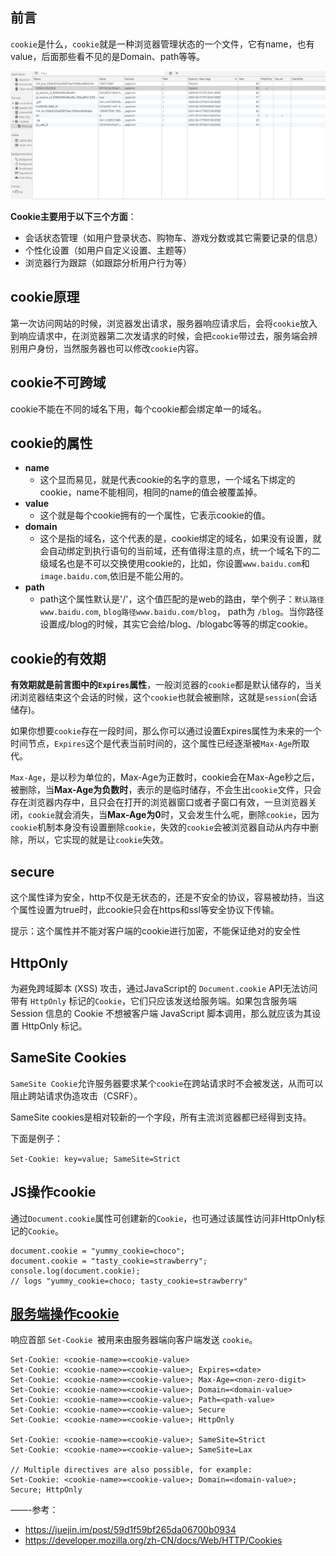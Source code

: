 ## 前言

`cookie`是什么，`cookie`就是一种浏览器管理状态的一个文件，它有name，也有value，后面那些看不见的是Domain、path等等。

![](./img/cookie.png)

**Cookie主要用于以下三个方面**：

- 会话状态管理（如用户登录状态、购物车、游戏分数或其它需要记录的信息）
- 个性化设置（如用户自定义设置、主题等）
- 浏览器行为跟踪（如跟踪分析用户行为等）

## cookie原理

第一次访问网站的时候，浏览器发出请求，服务器响应请求后，会将`cookie`放入到响应请求中，在浏览器第二次发请求的时候，会把`cookie`带过去，服务端会辨别用户身份，当然服务器也可以修改`cookie`内容。

## cookie不可跨域

cookie不能在不同的域名下用，每个cookie都会绑定单一的域名。

## cookie的属性

- **name**
  - 这个显而易见，就是代表cookie的名字的意思，一个域名下绑定的cookie，name不能相同，相同的name的值会被覆盖掉。
- **value**
  - 这个就是每个cookie拥有的一个属性，它表示cookie的值。
- **domain**
    - 这个是指的域名，这个代表的是，cookie绑定的域名，如果没有设置，就会自动绑定到执行语句的当前域，还有值得注意的点，统一个域名下的二级域名也是不可以交换使用cookie的，比如，你设置`www.baidu.com`和`image.baidu.com`,依旧是不能公用的。
- **path**
  - path这个属性默认是'/'，这个值匹配的是web的路由，举个例子：`默认路径
www.baidu.com`, `blog路径www.baidu.com/blog`， path为 `/blog`。当你路径设置成/blog的时候，其实它会给/blog、/blogabc等等的绑定cookie。

## cookie的有效期

**有效期就是前言图中的`Expires`属性**，一般浏览器的`cookie`都是默认储存的，当关闭浏览器结束这个会话的时候，这个`cookie`也就会被删除，这就是`session`(会话储存)。

如果你想要`cookie`存在一段时间，那么你可以通过设置Expires属性为未来的一个时间节点，`Expires`这个是代表当前时间的，这个属性已经逐渐被`Max-Age`所取代。

`Max-Age`，是以秒为单位的，Max-Age为正数时，cookie会在Max-Age秒之后，被删除，当**Max-Age为负数时**，表示的是临时储存，不会生出`cookie`文件，只会存在浏览器内存中，且只会在打开的浏览器窗口或者子窗口有效，一旦浏览器关闭，`cookie`就会消失，当**Max-Age为0**时，又会发生什么呢，删除`cookie`，因为`cookie`机制本身没有设置删除`cookie`，失效的`cookie`会被浏览器自动从内存中删除，所以，它实现的就是让`cookie`失效。

## secure

这个属性译为安全，http不仅是无状态的，还是不安全的协议，容易被劫持，当这个属性设置为true时，此cookie只会在https和ssl等安全协议下传输。

提示：这个属性并不能对客户端的cookie进行加密，不能保证绝对的安全性


## HttpOnly

为避免跨域脚本 (XSS) 攻击，通过JavaScript的 `Document.cookie` API无法访问带有 `HttpOnly` 标记的`Cookie`，它们只应该发送给服务端。如果包含服务端 Session 信息的 Cookie 不想被客户端 JavaScript 脚本调用，那么就应该为其设置 HttpOnly 标记。

## SameSite Cookies 

`SameSite Cookie`允许服务器要求某个`cookie`在跨站请求时不会被发送，从而可以阻止跨站请求伪造攻击（CSRF）。

SameSite cookies是相对较新的一个字段，所有主流浏览器都已经得到支持。

下面是例子：

`Set-Cookie: key=value; SameSite=Strict`

## JS操作cookie

通过`Document.cookie`属性可创建新的`Cookie`，也可通过该属性访问非HttpOnly标记的`Cookie`。
```
document.cookie = "yummy_cookie=choco"; 
document.cookie = "tasty_cookie=strawberry"; 
console.log(document.cookie); 
// logs "yummy_cookie=choco; tasty_cookie=strawberry"
```

## [服务端操作cookie](https://developer.mozilla.org/zh-CN/docs/Web/HTTP/Headers/Set-Cookie)

响应首部   `Set-Cookie `被用来由服务器端向客户端发送 `cookie`。

```
Set-Cookie: <cookie-name>=<cookie-value> 
Set-Cookie: <cookie-name>=<cookie-value>; Expires=<date>
Set-Cookie: <cookie-name>=<cookie-value>; Max-Age=<non-zero-digit>
Set-Cookie: <cookie-name>=<cookie-value>; Domain=<domain-value>
Set-Cookie: <cookie-name>=<cookie-value>; Path=<path-value>
Set-Cookie: <cookie-name>=<cookie-value>; Secure
Set-Cookie: <cookie-name>=<cookie-value>; HttpOnly

Set-Cookie: <cookie-name>=<cookie-value>; SameSite=Strict
Set-Cookie: <cookie-name>=<cookie-value>; SameSite=Lax

// Multiple directives are also possible, for example:
Set-Cookie: <cookie-name>=<cookie-value>; Domain=<domain-value>; Secure; HttpOnly
```






——-参考：
- https://juejin.im/post/59d1f59bf265da06700b0934
- https://developer.mozilla.org/zh-CN/docs/Web/HTTP/Cookies